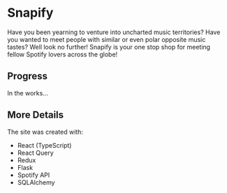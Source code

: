 # Snapify

Have you been yearning to venture into uncharted music territories? Have you wanted to meet people with similar or even polar opposite music tastes? Well look no further! Snapify is your one stop shop for meeting fellow Spotify lovers across the globe!

## Progress
In the works...

## More Details
The site was created with:

- React (TypeScript)
- React Query
- Redux
- Flask
- Spotify API
- SQLAlchemy
